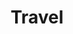 ---
description: Currated selection of travel photography.
menus: "main"
title: Travel
categories: ["travel"]
weight: 3
params:
  featured_image: castle-by-500em.jpg
  theme: dark
  sort_order: desc
  sort_by: Name # Exif.Date
resources:
  - src: castle-by-500em.jpg
    params:
      cover: true
---